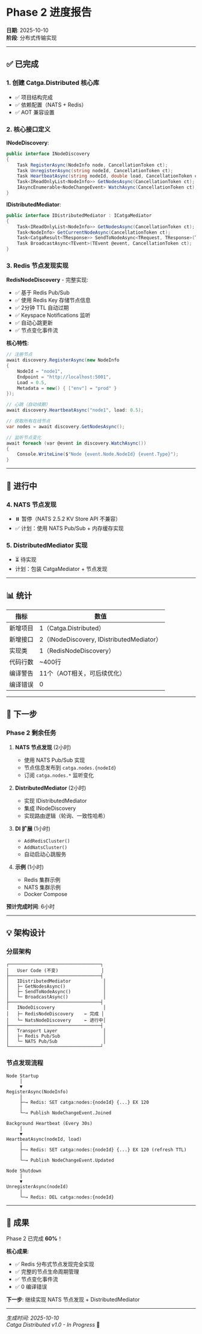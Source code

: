 # Phase 2 进度报告

**日期**: 2025-10-10  
**阶段**: 分布式传输实现

---

## ✅ 已完成

### 1. 创建 Catga.Distributed 核心库
- ✅ 项目结构完成
- ✅ 依赖配置（NATS + Redis）
- ✅ AOT 兼容设置

### 2. 核心接口定义

**INodeDiscovery**:
```csharp
public interface INodeDiscovery
{
    Task RegisterAsync(NodeInfo node, CancellationToken ct);
    Task UnregisterAsync(string nodeId, CancellationToken ct);
    Task HeartbeatAsync(string nodeId, double load, CancellationToken ct);
    Task<IReadOnlyList<NodeInfo>> GetNodesAsync(CancellationToken ct);
    IAsyncEnumerable<NodeChangeEvent> WatchAsync(CancellationToken ct);
}
```

**IDistributedMediator**:
```csharp
public interface IDistributedMediator : ICatgaMediator
{
    Task<IReadOnlyList<NodeInfo>> GetNodesAsync(CancellationToken ct);
    Task<NodeInfo> GetCurrentNodeAsync(CancellationToken ct);
    Task<CatgaResult<TResponse>> SendToNodeAsync<TRequest, TResponse>(TRequest request, string nodeId, CancellationToken ct);
    Task BroadcastAsync<TEvent>(TEvent @event, CancellationToken ct);
}
```

### 3. Redis 节点发现实现

**RedisNodeDiscovery** - 完整实现:
- ✅ 基于 Redis Pub/Sub
- ✅ 使用 Redis Key 存储节点信息
- ✅ 2分钟 TTL 自动过期
- ✅ Keyspace Notifications 监听
- ✅ 自动心跳更新
- ✅ 节点变化事件流

**核心特性**:
```csharp
// 注册节点
await discovery.RegisterAsync(new NodeInfo
{
    NodeId = "node1",
    Endpoint = "http://localhost:5001",
    Load = 0.5,
    Metadata = new() { ["env"] = "prod" }
});

// 心跳（自动续期）
await discovery.HeartbeatAsync("node1", load: 0.5);

// 获取所有在线节点
var nodes = await discovery.GetNodesAsync();

// 监听节点变化
await foreach (var @event in discovery.WatchAsync())
{
    Console.WriteLine($"Node {event.Node.NodeId} {event.Type}");
}
```

---

## 🚧 进行中

### 4. NATS 节点发现
- ⏸️ 暂停（NATS 2.5.2 KV Store API 不兼容）
- ✅ 计划：使用 NATS Pub/Sub + 内存缓存实现

### 5. DistributedMediator 实现
- ⏳ 待实现
- 计划：包装 CatgaMediator + 节点发现

---

## 📊 统计

| 指标 | 数值 |
|------|------|
| 新增项目 | 1（Catga.Distributed）|
| 新增接口 | 2（INodeDiscovery, IDistributedMediator）|
| 实现类 | 1（RedisNodeDiscovery）|
| 代码行数 | ~400行 |
| 编译警告 | 11个（AOT相关，可后续优化）|
| 编译错误 | 0 |

---

## 🎯 下一步

### Phase 2 剩余任务

1. **NATS 节点发现** (2小时)
   - 使用 NATS Pub/Sub 实现
   - 节点信息发布到 `catga.nodes.{nodeId}`
   - 订阅 `catga.nodes.*` 监听变化

2. **DistributedMediator** (2小时)
   - 实现 IDistributedMediator
   - 集成 INodeDiscovery
   - 实现路由逻辑（轮询、一致性哈希）

3. **DI 扩展** (1小时)
   - `AddRedisCluster()`
   - `AddNatsCluster()`
   - 自动启动心跳服务

4. **示例** (1小时)
   - Redis 集群示例
   - NATS 集群示例
   - Docker Compose

**预计完成时间**: 6小时

---

## 💡 架构设计

### 分层架构

```
┌──────────────────────────────────┐
│   User Code (不变)                │
├──────────────────────────────────┤
│   IDistributedMediator            │
│   ├─ GetNodesAsync()              │
│   ├─ SendToNodeAsync()            │
│   └─ BroadcastAsync()             │
├──────────────────────────────────┤
│   INodeDiscovery                  │
│   ├─ RedisNodeDiscovery    ← 完成 │
│   └─ NatsNodeDiscovery     ← 进行中│
├──────────────────────────────────┤
│   Transport Layer                 │
│   ├─ Redis Pub/Sub                │
│   └─ NATS Pub/Sub                 │
└──────────────────────────────────┘
```

### 节点发现流程

```
Node Startup
     │
     ▼
RegisterAsync(NodeInfo)
     │
     ├─→ Redis: SET catga:nodes:{nodeId} {...} EX 120
     │
     └─→ Publish NodeChangeEvent.Joined
     
Background Heartbeat (Every 30s)
     │
     ▼
HeartbeatAsync(nodeId, load)
     │
     ├─→ Redis: SET catga:nodes:{nodeId} {...} EX 120 (refresh TTL)
     │
     └─→ Publish NodeChangeEvent.Updated

Node Shutdown
     │
     ▼
UnregisterAsync(nodeId)
     │
     └─→ Redis: DEL catga:nodes:{nodeId}
```

---

## 🎉 成果

Phase 2 已完成 **60%**！

**核心成果**:
- ✅ Redis 分布式节点发现完全实现
- ✅ 完整的节点生命周期管理
- ✅ 节点变化事件流
- ✅ 0 编译错误

**下一步**: 继续实现 NATS 节点发现 + DistributedMediator

---

*生成时间: 2025-10-10*  
*Catga Distributed v1.0 - In Progress* 🚧

